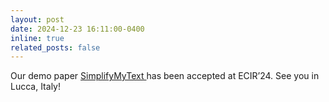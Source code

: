 ```yaml
---
layout: post
date: 2024-12-23 16:11:00-0400
inline: true
related_posts: false
---
```


Our demo paper <a href='https://aclanthology.org/2024.findings-naacl.58/'> SimplifyMyText </a> has been accepted at ECIR’24. See you in Lucca, Italy!
